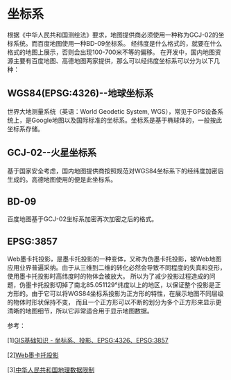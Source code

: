 # 坐标系

根据《中华人民共和国测绘法》要求，地图提供商必须使用一种称为GCJ-02的坐标系统。而百度地图使用一种BD-09坐标系。
经纬度是什么格式的，就要在什么格式的地图上展示，否则会出现100-700米不等的偏移。
在开发中，国内地图资源主要有百度地图、高德地图两家提供，那么可以经纬度坐标系可以分为以下几种：

## WGS84(EPSG:4326)--地球坐标系

世界大地测量系统（英语：World Geodetic System, WGS），常见于GPS设备系统上，是Google地图以及国际标准的坐标系。坐标系是基于椭球体的，一般按此坐标系存储。

## GCJ-02--火星坐标系

基于国家安全考虑，国内地图提供商按照规范对WGS84坐标系下的经纬度加密后生成的。高德地图使用的便是此坐标系。

## BD-09

百度地图基于GCJ-02坐标系加密再次加密之后的格式。

## EPSG:3857

Web墨卡托投影，是墨卡托投影的一种变体，又称为伪墨卡托投影，被Web地图应用业界普遍采纳。由于从三维到二维的转化必然会导致不同程度的失真和变形，使用墨卡托投影时高纬度时的物体会被放大。
所以为了减少投影过程造成的问题，伪墨卡托投影切掉了南北85.051129°纬度以上的地区，以保证整个投影是正方形的。由于它可以将WGS84坐标系投影为正方形的特性，在展示地图不同层级的物体时形状保持不变，
而且一个正方形可以不断的划分为多个正方形来显示更清晰的地图细节，所以它非常适合用于显示地图数据。

参考：

[1][GIS基础知识 - 坐标系、投影、EPSG:4326、EPSG:3857](https://blog.51cto.com/u_15311558/4568283)

[2][Web墨卡托投影](https://zh.wikipedia.org/zh/Web%E5%A2%A8%E5%8D%A1%E6%89%98%E6%8A%95%E5%BD%B1)

[3][中华人民共和国地理数据限制](https://zh.wikipedia.org/wiki/%E4%B8%AD%E5%8D%8E%E4%BA%BA%E6%B0%91%E5%85%B1%E5%92%8C%E5%9B%BD%E5%9C%B0%E7%90%86%E6%95%B0%E6%8D%AE%E9%99%90%E5%88%B6#GCJ-02)
